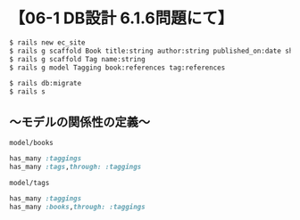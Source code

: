 # 【06-1 DB設計 6.1.6問題にて】

```bash
$ rails new ec_site
$ rails g scaffold Book title:string author:string published_on:date showing:boolean price:integer
$ rails g scaffold Tag name:string
$ rails g model Tagging book:references tag:references

$ rails db:migrate
$ rails s
```

## ～モデルの関係性の定義～

`model/books`
```ruby
has_many :taggings
has_many :tags,through: :taggings
```

`model/tags`
```ruby
has_many :taggings
has_many :books,through: :taggings
```